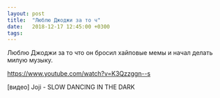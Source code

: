 ```yaml
---
layout: post
title:  "Люблю Джоджи за то ч"
date:   2018-12-17 12:45:00 +0300
tags:   
---
```


Люблю Джоджи за то что он бросил хайповые мемы и начал делать милую музыку.

https://www.youtube.com/watch?v=K3Qzzggn--s

<!--excerpt-->

[видео] Joji - SLOW DANCING IN THE DARK

